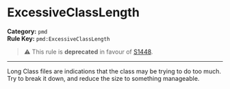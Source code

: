 # ExcessiveClassLength
**Category:** `pmd`<br/>
**Rule Key:** `pmd:ExcessiveClassLength`<br/>
> :warning: This rule is **deprecated** in favour of [S1448](https://rules.sonarsource.com/java/RSPEC-1448).

-----

Long Class files are indications that the class may be trying to do too much. Try to break it down, and reduce the size to something manageable.
